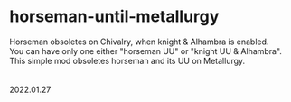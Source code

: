 # horseman-until-metallurgy

Horseman obsoletes on Chivalry, when knight & Alhambra is enabled.<br>
You can have only one either "horseman UU" or "knight UU & Alhambra".<br>
This simple mod obsoletes horseman and its UU on Metallurgy.<br>
<br>
<br>
2022.01.27

